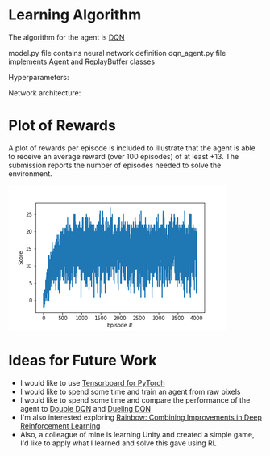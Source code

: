 
# Learning Algorithm

The algorithm for the agent is [DQN](https://arxiv.org/pdf/1312.5602.pdf)

model.py file contains neural network definition
dqn_agent.py file implements Agent and ReplayBuffer classes

Hyperparameters:

Network architecture:


# Plot of Rewards

A plot of rewards per episode is included to illustrate that the agent is able to receive an average reward (over 100 episodes) of at least +13. The submission reports the number of episodes needed to solve the environment.

![Rewards per episode](rewards_per_episode.png)

# Ideas for Future Work

* I would like to use [Tensorboard for PyTorch](https://github.com/lanpa/tensorboardX)
* I would like to spend some time and train an agent from raw pixels
* I would like to spend some time and compare the performance of the agent to [Double DQN](https://arxiv.org/abs/1509.06461) and [Dueling DQN](https://arxiv.org/abs/1511.06581)
* I'm also interested exploring [Rainbow: Combining Improvements in Deep Reinforcement Learning](https://arxiv.org/abs/1710.02298)
* Also, a colleague of mine is learning Unity and created a simple game, I'd like to apply what I learned and solve this gave using RL
